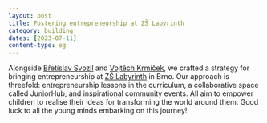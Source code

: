 ```yaml
---
layout: post
title: Fostering entrepreneurship at ZŠ Labyrinth
category: building
dates: [2023-07-11]
content-type: eg
---
```


Alongside [Břetislav Svozil](https://cz.linkedin.com/in/b%C5%99etislav-svozil-5a4069b5) and [Vojtěch Krmíček](https://cz.linkedin.com/in/krmicek), we crafted a strategy for bringing entrepreneurship at [ZŠ Labyrinth](https://labyrinthschool.cz/) in Brno. Our approach is threefold: entrepreneurship lessons in the curriculum, a collaborative space called JuniorHub, and inspirational community events. All aim to empower children to realise their ideas for transforming the world around them. Good luck to all the young minds embarking on this journey!
